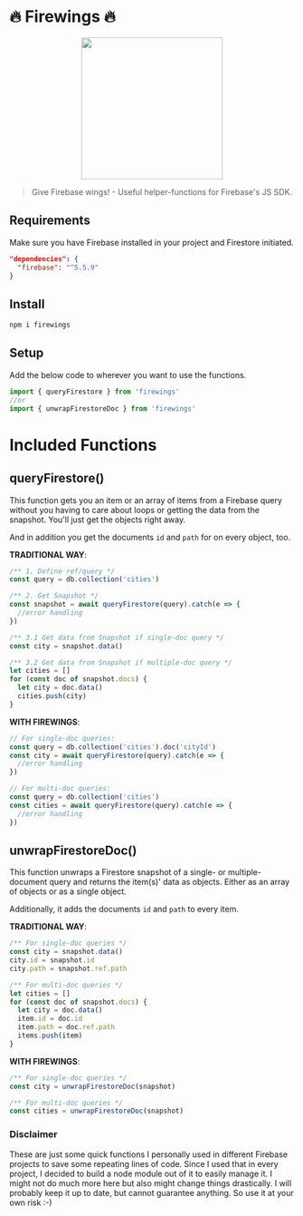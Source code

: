# 🔥 Firewings 🔥

<p align="center"><img align="center" height="250px" src="https://github.com/lupas/firewings/blob/master/misc/logo/firewings_logo.png?raw=true"/></p>

> Give Firebase wings! - Useful helper-functions for Firebase's JS SDK.

## Requirements

Make sure you have Firebase installed in your project and Firestore initiated.

```json
"dependencies": {
  "firebase": "^5.5.9"
}
```

## Install

```bash
npm i firewings
```

## Setup

Add the below code to wherever you want to use the functions.

```js
import { queryFirestore } from 'firewings'
//or
import { unwrapFirestoreDoc } from 'firewings'
```

# Included Functions

## queryFirestore()

This function gets you an item or an array of items from a Firebase query without you having to care about loops or getting the data from the snapshot. You'll just get the objects right away.

And in addition you get the documents `id` and `path` for on every object, too.

**TRADITIONAL WAY**:

```js
/** 1. Define ref/query */
const query = db.collection('cities')

/** 2. Get Snapshot */
const snapshot = await queryFirestore(query).catch(e => {
  //error handling
})

/** 3.1 Get data from Snapshot if single-doc query */
const city = snapshot.data()

/** 3.2 Get data from Snapshot if multiple-doc query */
let cities = []
for (const doc of snapshot.docs) {
  let city = doc.data()
  cities.push(city)
}
```

**WITH FIREWINGS**:

```js
// For single-doc queries:
const query = db.collection('cities').doc('cityId')
const city = await queryFirestore(query).catch(e => {
  //error handling
})
```

```js
// For multi-doc queries:
const query = db.collection('cities')
const cities = await queryFirestore(query).catch(e => {
  //error handling
})
```

## unwrapFirestoreDoc()

This function unwraps a Firestore snapshot of a single- or multiple-document query and returns the item(s)' data as objects. Either as an array of objects or as a single object.

Additionally, it adds the documents `id` and `path` to every item.

**TRADITIONAL WAY**:

```js
/** For single-doc queries */
const city = snapshot.data()
city.id = snapshot.id
city.path = snapshot.ref.path
```

```js
/** For multi-doc queries */
let cities = []
for (const doc of snapshot.docs) {
  let city = doc.data()
  item.id = doc.id
  item.path = doc.ref.path
  items.push(item)
}
```

**WITH FIREWINGS**:

```js
/** For single-doc queries */
const city = unwrapFirestoreDoc(snapshot)
```

```js
/** For multi-doc queries */
const cities = unwrapFirestoreDoc(snapshot)
```

### Disclaimer

These are just some quick functions I personally used in different Firebase projects to save some repeating lines of code. Since I used that in every project, I decided to build a node module out of it to easily manage it. I might not do much more here but also might change things drastically. I will probably keep it up to date, but cannot guarantee anything. So use it at your own risk :-)
